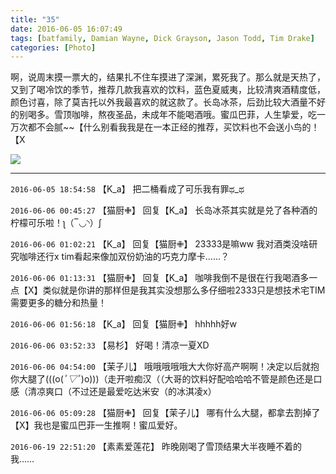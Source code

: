 ```yaml
---
title: "35"
date: 2016-06-05 16:07:49
tags: [batfamily, Damian Wayne, Dick Grayson, Jason Todd, Tim Drake]
categories: [Photo]
---
```


<p>啊，说周末摸一票大的，结果扎不住车摸进了深渊，累死我了。那么就是天热了，又到了喝冷饮的季节，推荐几款我喜欢的饮料，蓝色夏威夷，比较清爽酒精度低，颜色讨喜，除了莫吉托以外我最喜欢的就这款了。长岛冰茶，后劲比较大酒量不好的别喝多。雪顶咖啡，熬夜圣品，未成年不能喝酒哦。蜜瓜巴菲，人生挚爱，吃一万次都不会腻~~【什么别看我我是在一本正经的推荐，买饮料也不会送小鸟的！【X</p>

![](https://imglf.nosdn.127.net/img/cVZNdzJtQk9JV2ZwaExYYVNUb3hzRTBOdnFlK0p6YTNDTmZmdTRJRm9mUW9YZ3NWeWVKam1RPT0.jpg)

---

`2016-06-05 18:54:58` 【K\_a】 把二桶看成了可乐我有罪ಥ\_ಥ

`2016-06-06 00:45:27` 【猫厨✙】 回复【K\_a】 长岛冰茶其实就是兑了各种酒的柠檬可乐啦！ʅ（‾◡◝）ʃ

`2016-06-06 01:02:21` 【K\_a】 回复【猫厨✙】 23333是嘛ww 我对酒类没啥研究咖啡还行x tim看起来像加双份奶油的巧克力摩卡……？

`2016-06-06 01:13:31` 【猫厨✙】 回复【K\_a】 咖啡我倒不是很在行我喝酒多一点【X】类似就是你讲的那样但是我其实没想那么多仔细啦2333只是想技术宅TIM需要更多的糖分和热量！

`2016-06-06 01:56:18` 【K\_a】 回复【猫厨✙】 hhhhh好w

`2016-06-06 03:52:33` 【易杉】 好喝！清凉一夏XD

`2016-06-06 04:54:00` 【茉子儿】 哦哦哦哦哦大大你好高产啊啊！决定以后就抱你大腿了(((o(*ﾟ▽ﾟ*)o)))（走开啦痴汉（（大哥的饮料好配哈哈哈不管是颜色还是口感（清凉爽口（不过还是最爱吃达米安（的冰淇凌x）

`2016-06-06 05:09:28` 【猫厨✙】 回复【茉子儿】 哪有什么大腿，都拿去割掉了【X】我也是蜜瓜巴菲一生推啊！蜜瓜爱好。

`2016-06-19 22:51:20` 【素素爱莲花】 昨晚刚喝了雪顶结果大半夜睡不着的我……
